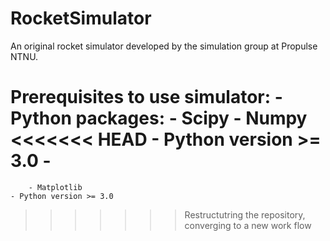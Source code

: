 # RocketSimulator
An original rocket simulator developed by the simulation group at Propulse NTNU.

Prerequisites to use simulator:
	- Python packages:
		- Scipy
		- Numpy
<<<<<<< HEAD
	- Python version >= 3.0
	-  
=======
		- Matplotlib
	- Python version >= 3.0  
>>>>>>> Restructutring the repository, converging to a new work flow

